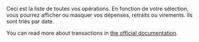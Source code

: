 Ceci est la liste de toutes vos opérations. En fonction de votre sélection, vous pourrez afficher ou masquer vos dépenses, retraits ou virements. Ils sont triés par date.

You can read more about transactions in [the official documentation](https://docs.firefly-iii.org/concepts/transactions).